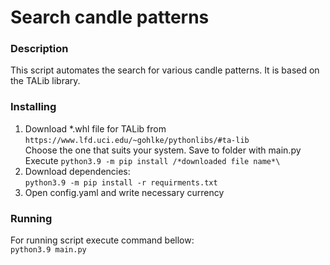# Search candle patterns
### Description
This script automates the search for various candle patterns. 
It is based on the TALib library.

### Installing
1. Download *.whl file for TALib from `https://www.lfd.uci.edu/~gohlke/pythonlibs/#ta-lib` \
Choose the one that suits your system. Save to folder with main.py
Execute `python3.9 -m pip install /*downloaded file name*\`
2. Download dependencies:\
`python3.9 -m pip install -r requirments.txt`
3. Open config.yaml and write necessary currency

### Running
For running script execute command bellow:\
`python3.9 main.py`

